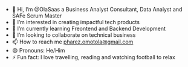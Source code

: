 - 👋 Hi, I’m @OlaSaas a Business Analyst Consultant, Data Analyst and SAFe Scrum Master
- 👀 I’m interested in creating impactful tech products
- 🌱 I’m currently learning Freontend and Backend Development
- 💞️ I’m looking to collaborate on technical business
- 📫 How to reach me pharez.omotola@gmail.com
- 😄 Pronouns: He/Him
- ⚡ Fun fact: I love travelling, reading and watching football to relax

<!---
OlaSaas/OlaSaas is a ✨ special ✨ repository because its `README.md` (this file) appears on your GitHub profile.
You can click the Preview link to take a look at your changes.
--->
